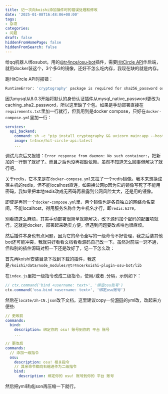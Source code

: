 ```yaml
---
title: 记一次向koishi添加插件时的错误处理和修改
date: '2025-01-08T16:48:06+08:00'
tags:
- 杂项
categories:
- 问题
draft: false
hiddenFromHomePage: false
hiddenFromSearch: false
---
```


给qq机器人绑osubot，用的[@tr4nce/osu-bot](https://github.com/Tsurumaki-Kokoro/koishi-plugin-osu-bot/tree/master)插件，需要[HitCircle API](https://github.com/Tsurumaki-Kokoro/HitCircle-API)作后端，就用docker装这个，3个多G的镜像，还好不怎么吃内存，我现在缺的就是内存。

跑HitCircle API时报错：

```bash
RuntimeError: 'cryptography' package is required for sha256_password or caching_sha2_password auth methods
```

因为mysql从8.0.3开始将默认的身份认证插件从mysql_native_password更改为caching_sha2_password，所以这里缺了个包。如果是手动部署直接在`requirements.txt`里加一行就行，但我用到是docker compose，只好在`docker-compose.yml`里加一行：

```yml
services:
  api_backend:
    command: sh -c "pip install cryptography && uvicorn main:app --host 0.0.0.0 --port 8900"
    image: tr4nce/hit-circle-api:latest
    ...
```

调试几次后又报错：`Error response from daemon: No such container:`，把新加的一行删了就好了。而且之后也没再报缺依赖。虽然不知道怎么回事但解决了就行吧。

关于redis，它本来是在`docker-compose.yml`又拉了一个redis镜像。我本来想换成宿主机的redis，但不能localhost直连，如果换公网ip因为它的镜像写死了不能用密码，我如果把本地redis改成无密码再暴露到公网风险太大，还是用的镜像。

即使是再同一个`docker-compose.yml`里，两个镜像也是各自独立的网络命名空间，不能localhost，得用服务名称作为主机名才行，即`redis:6379`。

别看搞这么麻烦，其实手动部署很简单就能解决，改下源码加个密码的配置项就行。这就是docker，部署起来确实方便，但遇到问题要改点啥也很麻烦。

然后插件本身也有点问题，因为它的命令全写的一级命令不好管理，我之后装其他bot还可能冲突，我就只好看看文档看看源码自己改一下。虽然对前端一窍不通，但和别的插件源码对照一下还是改好了，记一下怎么改：

首先再koishi安装目录下找到下载的插件，我这是`/koishi/data/node_modules/@tr4nce/koishi-plugin-osu-bot/lib`

在`index.js`里把一级指令改成二级指令，使用`/`或者`.`分隔，示例如下：

```typescript
// ctx.command('bind <username: text>', '绑定osu账号')
ctx.command('osu.bind <username: text>', '绑定osu账号')
```

然后在`locate/zh-CN.json`改下文档。这里建议copy一份[源码](https://github.com/Tsurumaki-Kokoro/koishi-plugin-osu-bot/blob/master/src/locales/zh-CN.yml)的yml改，改起来方便些:

```yml
// 更改前
commands:
  bind:
    description: 绑定你的 osu! 账号到你的 平台 账号
    ...

// 更改后
commands:
  // 添加一级指令
  osu:
    description: osu! 相关指令
    // 其余命令都向右缩进作为二级指令
    bind:
      description: 绑定你的 osu! 账号到你的 平台 账号
```

然后把yml转成json再压缩一下就行。
